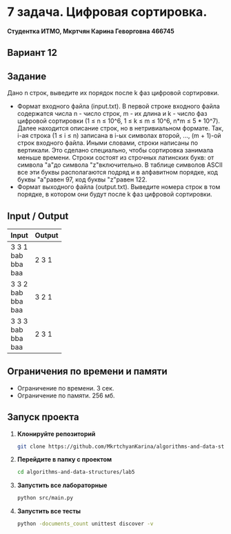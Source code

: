 # 7 задача. Цифровая сортировка.
**Студентка ИТМО,  Мкртчян Карина Геворговна  466745**  

## Вариант 12

## Задание 
Дано n строк, выведите их порядок после k фаз цифровой сортировки.
- Формат входного файла (input.txt). В первой строке входного файла содержатся числа n - число строк, m - их длина и k - число фаз цифровой
сортировки (1 ≤ n ≤ 10^6, 1 ≤ k ≤ m ≤ 10^6, n*m ≤ 5 * 10^7). Далее
находится описание строк, но в нетривиальном формате. Так, i-ая строка
(1 ≤ i ≤ n) записана в i-ых символах второй, ..., (m + 1)-ой строк входного файла. Иными словами, строки написаны по вертикали. Это сделано
специально, чтобы сортировка занимала меньше времени.
Строки состоят из строчных латинских букв: от символа "a"до символа
"z"включительно. В таблице символов ASCII все эти буквы располагаются
подряд и в алфавитном порядке, код буквы "a"равен 97, код буквы "z"равен 122.
- Формат выходного файла (output.txt). Выведите номера строк в том порядке, в котором они будут после k фаз цифровой сортировки.


## Input / Output 

| Input                               | Output |
|-------------------------------------|--------|
| 3 3 1 <br/> bab <br/> bba <br/> baa | 2 3 1  |
| 3 3 2 <br/> bab <br/> bba <br/> baa | 3 2 1  |
| 3 3 3 <br/> bab <br/> bba <br/> baa | 2 3 1  |




## Ограничения по времени и памяти

- Ограничение по времени. 3 сек.
- Ограничение по памяти. 256 мб.


## Запуск проекта
1. **Клонируйте репозиторий**
   ```bash
   git clone https://github.com/MkrtchyanKarina/algorithms-and-data-structures.git
   ```
2. **Перейдите в папку с проектом**
   ```bash
   cd algorithms-and-data-structures/lab5
   ```
3. **Запустить все лабораторные**
    ```bash
   python src/main.py
   ```
4. **Запустить все тесты**
    ```bash
   python -documents_count unittest discover -v
   ```